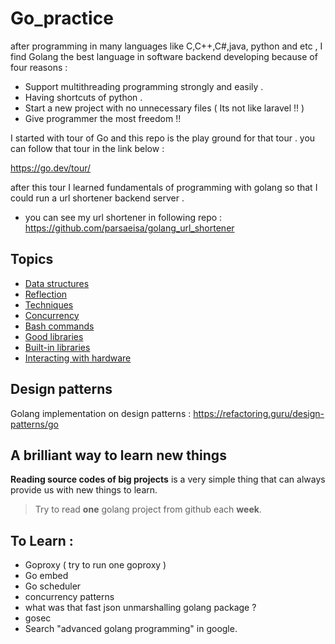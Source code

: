 # Go_practice

after programming in many languages like C,C++,C#,java, python and etc ,
I find Golang the best language in software backend developing because of four reasons :

+ Support multithreading programming strongly and easily .
+ Having shortcuts of python . 
+ Start a new project with no unnecessary files ( Its not like laravel !! )
+ Give programmer the most freedom !! 

I started with tour of Go and this repo is the play ground for that tour . you can follow that tour in the link  below : 

https://go.dev/tour/


after this tour I learned fundamentals of programming with golang so that I could run a url shortener backend server .

+ you can see my url shortener in following repo : 
https://github.com/parsaeisa/golang_url_shortener

## Topics
- [Data structures](https://github.com/parsaeisa/Go_practice/blob/main/Notes/DataStructure.md)
- [Reflection](https://github.com/parsaeisa/Go_practice/blob/main/Notes/Reflection.md)
- [Techniques](https://github.com/parsaeisa/Go_practice/blob/main/Notes/Techniques.md)
- [Concurrency](https://github.com/parsaeisa/Go_practice/blob/main/concurrency/Concurrency.md)
- [Bash commands](https://github.com/parsaeisa/Go_practice/blob/main/bash.md)
- [Good libraries](https://github.com/parsaeisa/Go_practice/tree/main/Good%20libraries)
- [Built-in libraries](https://github.com/parsaeisa/Go_practice/tree/main/Built-in.md)
- [Interacting with hardware](https://github.com/parsaeisa/Go_practice/blob/main/interacting-to-hardware.md)

## Design patterns

Golang implementation on design patterns  : https://refactoring.guru/design-patterns/go

## A brilliant way to learn new things 

**Reading source codes of big projects** is a very simple thing that can always provide us with new things to learn.

> Try to read **one** golang project from github each **week**.

## To Learn : 
* Goproxy ( try to run one goproxy )
* Go embed
* Go scheduler
* concurrency patterns 
* what was that fast json unmarshalling golang package ? 
* gosec
* Search "advanced golang programming" in google.
